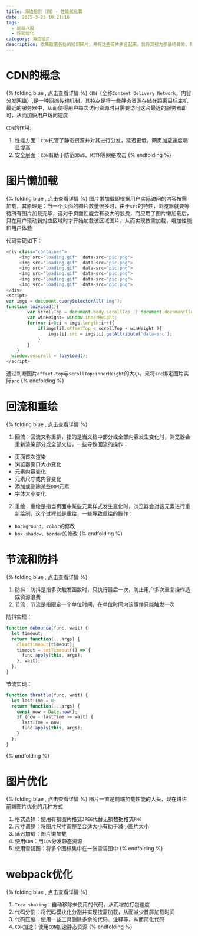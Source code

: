 ```yaml
---
title: 海边拾贝（四）- 性能优化篇
date: 2025-3-23 10:21:16
tags: 
  - 前端八股
  - 性能优化
category: 海边拾贝 
description: 收集散落各处的知识碎片，并将这些碎片拼合起来，我将其视为那最终目的，将揭示某个事物本来的样貌
---
```


# CDN的概念
{% folding blue , 点击查看详情 %}
`CDN`（全称`Content Delivery Network`，内容分发网络）,是一种网络传输机制，其特点是将一些静态资源存储在距离目标主机最近的服务器中，从而使得用户每次访问资源时只需要访问这台最近的服务器即可，从而加快用户访问速度

`CDN`的作用:
  1. 性能方面：`CDN`托管了静态资源并对其进行分发，延迟更低，网页加载速度明显提高
  2. 安全层面：`CDN`有助于防范`DDoS`、`MITM`等网络攻击
{% endfolding %}
# 图片懒加载
{% folding blue , 点击查看详情 %}
图片懒加载即根据用户实际访问的内容按需加载，其原理是：当一个页面的图片数量很多时，由于`src`的特性，浏览器就要等待所有图片加载完毕，这对于页面性能会有极大的浪费，而应用了图片懒加载后，只在用户滚动到对应区域时才开始加载该区域图片，从而实现按需加载，增加性能和用户体验

代码实现如下：
```js
<div class="container">
     <img src="loading.gif"  data-src="pic.png">
     <img src="loading.gif"  data-src="pic.png">
     <img src="loading.gif"  data-src="pic.png">
     <img src="loading.gif"  data-src="pic.png">
     <img src="loading.gif"  data-src="pic.png">
     <img src="loading.gif"  data-src="pic.png">
</div>
<script>
var imgs = document.querySelectorAll('img');
function lozyLoad(){
        var scrollTop = document.body.scrollTop || document.documentElement.scrollTop;
        var winHeight= window.innerHeight;
        for(var i=0;i < imgs.length;i++){
            if(imgs[i].offsetTop < scrollTop + winHeight ){
                imgs[i].src = imgs[i].getAttribute('data-src');
            }
        }
    }
  window.onscroll = lozyLoad();
</script>
```
通过判断图片`offset-top`与`scrollTop+innerHeight`的大小，来将`src`绑定图片实际`src`
{% endfolding %}
# 回流和重绘
{% folding blue , 点击查看详情 %}
1. 回流：回流又称重排，指的是当文档中部分或全部内容发生变化时，浏览器会重新渲染部分或全部文档，一些导致回流的操作：
  - 页面首次渲染
  - 浏览器窗口大小变化
  - 元素内容变化
  - 元素尺寸或内容变化
  - 添加或删除某些`DOM`元素
  - 字体大小变化
2. 重绘：重绘是指当页面中某些元素样式发生变化时，浏览器会对该元素进行重新绘制，这个过程就是重绘，一些导致重绘的操作：
  - `background`、`color`的修改
  - `box-shadow`、`border`的修改
{% endfolding %}
# 节流和防抖
{% folding blue , 点击查看详情 %}
1. 防抖：防抖是指多次触发函数时，只执行最后一次，防止用户多次重复操作造成资源浪费
2. 节流：节流是指限定一个单位时间，在单位时间内该事件只能触发一次

防抖实现：
```js
function debounce(func, wait) {
  let timeout;
  return function(...args) {
    clearTimeout(timeout);
    timeout = setTimeout(() => {
      func.apply(this, args);
    }, wait);
  };
}
```

节流实现：
```js
function throttle(func, wait) {
  let lastTime = 0;
  return function(...args) {
    const now = Date.now();
    if (now - lastTime >= wait) {
      lastTime = now;
      func.apply(this, args);
    }
  };
}
```
{% endfolding %}
# 图片优化
{% folding blue , 点击查看详情 %}
图片一直是前端加载性能的大头，现在讲讲前端图片优化的几种方式
1. 格式选择：使用有损图片格式`JPEG`代替无损数据格式`PNG`
2. 尺寸调整：将图片尺寸调整至合适大小有助于减小图片大小
3. 延迟加载：图片懒加载
4. 使用`CDN`：用`CDN`分发静态资源
5. 使用雪碧图：将多个图标集中在一张雪碧图中
{% endfolding %}
# webpack优化
{% folding blue , 点击查看详情 %}
1. `Tree shaking`：自动移除未使用的代码，从而增加打包速度
2. 代码分割：将代码模块化分割并实现按需加载，从而减少首屏加载时间
3. 代码压缩：使用一些工具删除多余的代码、注释等，从而简化代码
4. `CDN`加速：使用`CDN`加速静态资源
{% endfolding %}